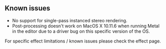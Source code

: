 ## Known issues

- No support for single-pass instanced stereo rendering.
- Post-processing doesn't work on MacOS X 10.11.6 when running Metal in the editor due to a driver bug on this specific version of the OS.

For specific effect limitations / known issues please check the effect page.